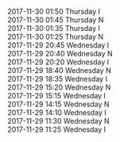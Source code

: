 2017-11-30 01:50 Thursday  I  
2017-11-30 01:45 Thursday  N  
2017-11-30 01:35 Thursday  I  
2017-11-30 01:25 Thursday  N  
2017-11-29 20:45 Wednesday  I  
2017-11-29 20:40 Wednesday  N  
2017-11-29 20:20 Wednesday  I  
2017-11-29 18:40 Wednesday  N  
2017-11-29 18:35 Wednesday  I  
2017-11-29 15:20 Wednesday  N  
2017-11-29 15:15 Wednesday  I  
2017-11-29 14:15 Wednesday  N  
2017-11-29 14:10 Wednesday  I  
2017-11-29 11:30 Wednesday  N  
2017-11-29 11:25 Wednesday  I  
